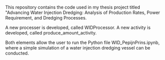 This repository contains the code used in my thesis project titled "Advancing Water Injection Dredging: Analysis of Production Rates, Power Requirement, and Dredging Processes.

A new processer is developed, called WIDProcessor. A new activity is developed, called produce_amount_activity. 

Both elements allow the user to run the Python file WID_PepijnPrins.ipynb, where a simple simulation of a water injection dredging vessel can be conducted. 
